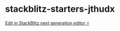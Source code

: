 # stackblitz-starters-jthudx

[Edit in StackBlitz next generation editor ⚡️](https://stackblitz.com/~/github.com/quangnmwork/stackblitz-starters-jthudx)